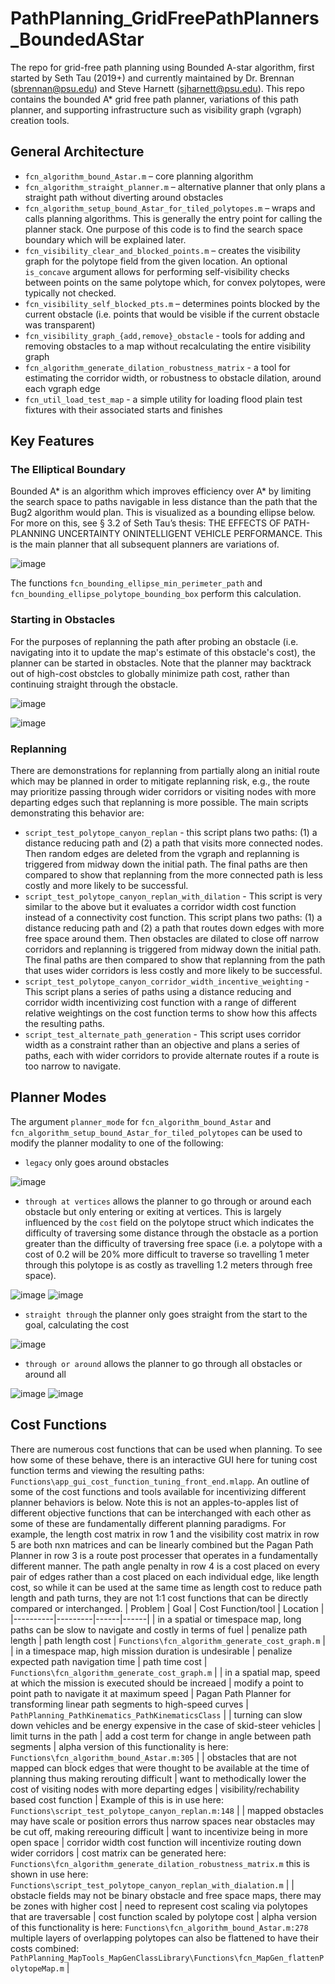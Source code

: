 # PathPlanning_GridFreePathPlanners_BoundedAStar
The repo for grid-free path planning using Bounded A-star algorithm, first started by Seth Tau (2019+) and currently maintained by Dr. Brennan (sbrennan@psu.edu) and Steve Harnett (sjharnett@psu.edu).  This repo contains the bounded A* grid free path planner, variations of this path planner, and supporting infrastructure such as visibility graph (vgraph) creation tools.


## General Architecture

- `fcn_algorithm_bound_Astar.m` – core planning algorithm
- `fcn_algorithm_straight_planner.m` – alternative planner that only plans a straight path without diverting around obstacles
- `fcn_algorithm_setup_bound_Astar_for_tiled_polytopes.m` – wraps and calls planning algorithms.  This is generally the entry point for calling the planner stack.  One purpose of this code is to find the search space boundary which will be explained later.
- `fcn_visibility_clear_and_blocked_points.m` – creates the visibility graph for the polytope field from the given location.  An optional `is_concave` argument  allows for performing self-visibility checks between points on the same polytope which, for convex polytopes, were typically not checked.
- `fcn_visibility_self_blocked_pts.m` – determines points blocked by the current obstacle (i.e. points that would be visible if the current obstacle was transparent)
- `fcn_visibility_graph_{add,remove}_obstacle` - tools for adding and removing obstacles to a map without recalculating the entire visibility graph
- `fcn_algorithm_generate_dilation_robustness_matrix` - a tool for estimating the corridor width, or robustness to obstacle dilation, around each vgraph edge
- `fcn_util_load_test_map` - a simple utility for loading flood plain test fixtures with their associated starts and finishes


## Key Features
### The Elliptical Boundary
Bounded A* is an algorithm which improves efficiency over A* by limiting the search space to paths navigable in less distance than the path that the Bug2 algorithm would plan.  This is visualized as a bounding ellipse below. For more on this, see § 3.2 of Seth Tau’s thesis: THE EFFECTS OF PATH-PLANNING UNCERTAINTY ONINTELLIGENT VEHICLE PERFORMANCE. This is the main planner that all subsequent planners are variations of.


![image](https://user-images.githubusercontent.com/67085752/200880560-4a5fa92d-a4f5-484c-951a-f77c3dec27f9.png)


The functions `fcn_bounding_ellipse_min_perimeter_path` and `fcn_bounding_ellipse_polytope_bounding_box` perform this calculation.



### Starting in Obstacles
For the purposes of replanning the path after probing an obstacle (i.e. navigating into it to update the map's estimate of this obstacle's cost), the planner can be started in obstacles.  Note that the planner may backtrack out of high-cost obstcles to globally minimize path cost, rather than continuing straight through the obstacle.


![image](https://user-images.githubusercontent.com/67085752/200881599-922f0d10-b0fe-4d7f-84d1-e5e6a03c8197.png)


![image](https://user-images.githubusercontent.com/67085752/200881638-3bcec94f-3e0a-45c1-9543-50afc77c5c3d.png)

### Replanning

There are demonstrations for replanning from partially along an initial route which may be planned in order to mitigate replanning risk, e.g., the route may prioritize passing through wider corridors or visiting nodes with more departing edges such that replanning is more possible.
The main scripts demonstrating this behavior are:
- `script_test_polytope_canyon_replan` - this script plans two paths: (1) a distance reducing path and (2) a path that visits more connected nodes.  Then random edges are deleted from the vgraph and replanning is triggered from midway down the initial path.  The final paths are then compared to show that replanning from the more connected path is less costly and more likely to be successful.
- `script_test_polytope_canyon_replan_with_dilation` - This script is very similar to the above but it evaluates a corridor width cost function instead of a connectivity cost function.  This script plans two paths: (1) a distance reducing path and (2) a path that routes down edges with more free space around them.  Then obstacles are dilated to close off narrow corridors and replanning is triggered from midway down the initial path.  The final paths are then compared to show that replanning from the path that uses wider corridors is less costly and more likely to be successful.
- `script_test_polytope_canyon_corridor_width_incentive_weighting` - This script plans a series of paths using a distance reducing and corridor width incentivizing cost function with a range of different relative weightings on the cost function terms to show how this affects the resulting paths.
- `script_test_alternate_path_generation` - This script uses corridor width as a constraint rather than an objective and plans a series of paths, each with wider corridors to provide alternate routes if a route is too narrow to navigate.

## Planner Modes
The argument `planner_mode` for `fcn_algorithm_bound_Astar` and `fcn_algorithm_setup_bound_Astar_for_tiled_polytopes` can be used to modify the planner modality to one of the following:
- `legacy` only goes around obstacles


![image](https://user-images.githubusercontent.com/67085752/200879889-53d1bb8b-75f0-44f1-8981-a7213db9ef76.png)


- `through at vertices` allows the planner to go through or around each obstacle but only entering or exiting at vertices.  This is largely influenced by the `cost` field on the polytope struct which indicates the difficulty of traversing some distance through the obstacle as a portion greater than the difficulty of traversing free space (i.e. a polytope with a cost of 0.2 will be 20% more difficult to traverse so travelling 1 meter through this polytope is as costly as travelling 1.2 meters through free space).


![image](https://user-images.githubusercontent.com/67085752/200877936-cb150243-3f18-49a2-8755-52b2169d9a32.png)
![image](https://user-images.githubusercontent.com/67085752/200877955-7ea4e136-b3a1-48e0-ae65-a8cd21ac690a.png)


- `straight through` the planner only goes straight from the start to the goal, calculating the cost


![image](https://user-images.githubusercontent.com/67085752/200876748-f987bbf4-f197-4a76-879c-d3a60fede909.png)


- `through or around` allows the planner to go through all obstacles or around all


![image](https://user-images.githubusercontent.com/67085752/200880072-0354dd56-1f0a-415a-afc0-22bdd5975bb2.png)
![image](https://user-images.githubusercontent.com/67085752/200880027-b5f986d4-0c2b-436c-836d-2c4f9f303293.png)

## Cost Functions
There are numerous cost functions that can be used when planning.  To see how some of these behave, there is an interactive GUI here for tuning cost function terms and viewing the resulting paths: `Functions\app_gui_cost_function_tuning_front_end.mlapp`.
An outline of some of the cost functions and tools available for incentivizing different planner behaviors is below.  Note this is not an apples-to-apples list of different objective functions that can be interchanged with each other as some of these are fundamentally different planning paradigms. For example, the length cost matrix in row 1 and the visibility cost matrix in row 5 are both nxn matrices and can be linearly combined but the Pagan Path Planner in row 3 is a route post processer that operates in a fundamentally different manner.  The path angle penalty in row 4 is a cost placed on every pair of edges rather than a cost placed on each individual edge, like length cost, so while it can be used at the same time as length cost to reduce path length and path turns, they are not 1:1 cost functions that can be directly compared or interchanged.
| Problem   |      Goal      |  Cost Function/tool | Location |
|----------|---------|------|------|
| in a spatial or timespace map, long paths can be slow to navigate and costly in terms of fuel | penalize path length | path length cost | `Functions\fcn_algorithm_generate_cost_graph.m` |
| in a timespace map, high mission duration is undesirable | penalize expected path navigation time | path time cost | `Functions\fcn_algorithm_generate_cost_graph.m` |
| in a spatial map, speed at which the mission is executed should be increaed | modify a point to point path to navigate it at maximum speed | Pagan Path Planner for transforming linear path segments to high-speed curves | `PathPlanning_PathKinematics_PathKinematicsClass` |
| turning can slow down vehicles and be energy expensive in the case of skid-steer vehicles | limit turns in the path | add a cost term for change in angle between path segments | alpha version of this functionality is here: `Functions\fcn_algorithm_bound_Astar.m:305` |
| obstacles that are not mapped can block edges that were thought to be available at the time of planning thus making rerouting difficult |  want to methodically lower the cost of visiting nodes with more departing edges | visibility/rechability based cost function | Example of this is in use here: `Functions\script_test_polytope_canyon_replan.m:148` |
| mapped obstacles may have scale or position errors thus narrow spaces near obstacles may be cut off, making rereouring difficult | want to incentivize being in more open space | corridor width cost function will incentivize routing down wider corridors | cost matrix can be generated here: `Functions\fcn_algorithm_generate_dilation_robustness_matrix.m` this is shown in use here: `Functions\script_test_polytope_canyon_replan_with_dialation.m` |
| obstacle fields may not be binary obstacle and free space maps, there may be zones with higher cost | need to represent cost scaling via polytopes that are traversable | cost function scaled by polytope cost | alpha version of this functionality is here: `Functions\fcn_algorithm_bound_Astar.m:278` multiple layers of overlapping polytopes can also be flattened to have their costs combined: `PathPlanning_MapTools_MapGenClassLibrary\Functions\fcn_MapGen_flattenPolytopeMap.m` |
